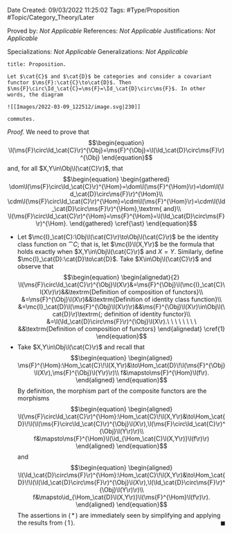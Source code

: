 <div class="topSpace"></div>

Date Created: 09/03/2022 11:25:02
Tags: #Type/Proposition #Topic/Category_Theory/Later

Proved by: <i>Not Applicable</i>
References: <i>Not Applicable</i>
Justifications: <i>Not Applicable</i>

Specializations: <i>Not Applicable</i>
Generalizations: <i>Not Applicable</i>

``` ad-Proposition
title: Proposition.

Let $\cat{C}$ and $\cat{D}$ be categories and consider a covariant functor $\ms{F}:\cat{C}\to\cat{D}$. Then $\ms{F}\circ\Id_\cat{C}=\ms{F}=\Id_\cat{D}\circ\ms{F}$. In other words, the diagram

![[Images/2022-03-09_122512/image.svg|230]]

commutes.

```

<i>Proof.</i> We need to prove that
$$\begin{equation}
    \l(\ms{F}\circ\Id_\cat{C}\r)^{\Obj}=\ms{F}^{\Obj}=\l(\Id_\cat{D}\circ\ms{F}\r)^{\Obj}
\end{equation}$$
and, for all $X,Y\in\Obj\l(\cat{C}\r)$, that
$$\begin{equation}
    \begin{gathered}
        \dom\l(\ms{F}\circ\Id_\cat{C}\r)^{\Hom}=\dom\l(\ms{F}^{\Hom}\r)=\dom\l(\Id_\cat{D}\circ\ms{F}\r)^{\Hom}\\
        \cdm\l(\ms{F}\circ\Id_\cat{C}\r)^{\Hom}=\cdm\l(\ms{F}^{\Hom}\r)=\cdm\l(\Id_\cat{D}\circ\ms{F}\r)^{\Hom},\textrm{ and}\\
        \l(\ms{F}\circ\Id_\cat{C}\r)^{\Hom}=\ms{F}^{\Hom}=\l(\Id_\cat{D}\circ\ms{F}\r)^{\Hom}.
    \end{gathered}
    \cref{\ast}
\end{equation}$$
* Let $\mc{I}_\cat{C}:\Obj\l(\cat{C}\r)\to\Obj\l(\cat{C}\r)$ be the identity class function on $\cat{C}$; that is, let $\mc{I}\l(X,Y\r)$ be the formula that holds exactly when $X,Y\in\Obj\l(\cat{C}\r)$ and $X=Y$. Similarly, define $\mc{I}_\cat{D}:\cat{D}\to\cat{D}$. Take $X\in\Obj\l(\cat{C}\r)$ and observe that
$$\begin{equation}
    \begin{alignedat}{2}
        \l(\ms{F}\circ\Id_\cat{C}\r)^{\Obj}\l(X\r)&=\ms{F}^{\Obj}\l(\mc{I}_\cat{C}\l(X\r)\r)&&\textrm{Definition of composition of functors}\\
        &=\ms{F}^{\Obj}\l(X\r)&&\textrm{Definition of identity class function}\\
        &=\mc{I}_\cat{D}\l(\ms{F}^{\Obj}\l(X\r)\r)&&\ms{F}^{\Obj}\l(X\r)\in\Obj\l(\cat{D}\r)\textrm{; definition of identity functor}\\
        &=\l(\Id_\cat{D}\circ\ms{F}\r)^{\Obj}\l(X\r).\ \ \ \ \ \ \ \ &&\textrm{Definition of composition of functors}
    \end{alignedat}
    \cref{1}
\end{equation}$$
* Take $X,Y\in\Obj\l(\cat{C}\r)$ and recall that
$$\begin{equation}
    \begin{aligned}
        \ms{F}^{\Hom}:\Hom_\cat{C}\!\l(X,Y\r)&\to\Hom_\cat{D}\!\l(\ms{F}^{\Obj}\l(X\r),\ms{F}^{\Obj}\l(Y\r)\r)\\
        f&\mapsto\ms{F}^{\Hom}\l(f\r).
    \end{aligned}
\end{equation}$$
By definition, the morphism part of the composite functors are the morphisms
$$\begin{equation}
    \begin{aligned}
        \l(\ms{F}\circ\Id_\cat{C}\r)^{\Hom}:\Hom_\cat{C}\!\l(X,Y\r)&\to\Hom_\cat{D}\!\l(\l(\ms{F}\circ\Id_\cat{C}\r)^{\Obj}\l(X\r),\l(\ms{F}\circ\Id_\cat{C}\r)^{\Obj}\l(Y\r)\r)\\
        f&\mapsto\ms{F}^{\Hom}\l(\id_{\Hom_\cat{C}\l(X,Y\r)}\l(f\r)\r)
    \end{aligned}
\end{equation}$$
and
$$\begin{equation}
    \begin{aligned}
        \l(\Id_\cat{D}\circ\ms{F}\r)^{\Hom}:\Hom_\cat{C}\!\l(X,Y\r)&\to\Hom_\cat{D}\!\l(\l(\Id_\cat{D}\circ\ms{F}\r)^{\Obj}\l(X\r),\l(\Id_\cat{D}\circ\ms{F}\r)^{\Obj}\l(Y\r)\r)\\
        f&\mapsto\id_{\Hom_\cat{D}\l(X,Y\r)}\l(\ms{F}^{\Hom}\l(f\r)\r).
    \end{aligned}
\end{equation}$$
The assertions in ($\,\ast\,$) are immediately seen by simplifying and applying the results from ($\,1\,$).<span style="float:right;">$\blacksquare$</span>
